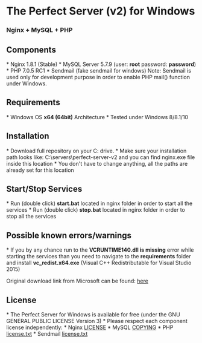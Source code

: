 # The Perfect Server (v2) for Windows
<h3>Nginx + MySQL + PHP</h3>
<h2>Components</h2>
* Nginx 1.8.1 (Stable)
* MySQL Server 5.7.9
 (user: <b>root</b> password: <b>password</b>)
* PHP 7.0.5 RC1
* Sendmail (fake sendmail for windows)
Note: Sendmail is used only for development purpose in order to enable PHP mail() function under Windows.

<h2>Requirements</h2>
* Windows OS <b>x64 (64bit)</b> Architecture
* Tested under Windows 8/8.1/10

<h2>Installation</h2>
* Download full repository on your C: drive.
* Make sure your installation path looks like: C:\servers\perfect-server-v2 and you can find nginx.exe file inside this location
* You don't have to change anything, all the paths are already set for this location

<h2>Start/Stop Services</h2>
* Run (double click) <b>start.bat</b> located in nginx folder in order to start all the services
* Run (double click) <b>stop.bat</b> located in nginx folder in order to stop all the services

<h2>Possible known errors/warnings</h2>
* If you by any chance run to the <b> VCRUNTIME140.dll is missing</b> error while starting the services
than you need to navigate to the <b>requirements</b> folder and install <b>vc_redist.x64.exe</b> (Visual C++ Redistributable for Visual Studio 2015)

Original download link from Microsoft can be found: <a href="https://www.microsoft.com/en-us/download/details.aspx?id=48145" target="_blank">here</a>

<h2>License</h2>
* The Perfect Server for Windows is available for free (under the GNU GENERAL PUBLIC LICENSE Version 3)
* Please respect each component license independently:
* Nginx <a href="https://github.com/dayanstef/perfect-server-v2/blob/master/docs/LICENSE" target="_blank">LICENSE</a>
* MySQL <a href="https://github.com/dayanstef/perfect-server-v2/blob/master/mysql/COPYING" target="_blank">COPYING</a>
* PHP <a href="https://github.com/dayanstef/perfect-server-v2/blob/master/php/license.txt" target="_blank">license.txt</a>
* Sendmail <a href="https://github.com/dayanstef/perfect-server-v2/blob/master/sendmail/license.txt" target="_blank">license.txt</a>
